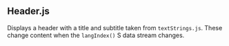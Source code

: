 ## Header.js
Displays a header with a title and subtitle taken from
`textStrings.js`. These change content when the `langIndex()` S data
stream changes.
